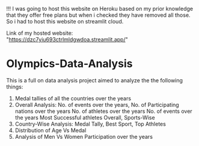 !!! I was going to host this website on Heroku based on my prior knowledge that they offer free plans but when i checked they have removed all those. So i had to host this website on streamlit cloud.

Link of my hosted website: "https://dzc7yiu693ctrlmldgwdoa.streamlit.app/"

# Olympics-Data-Analysis
This is a full on data analysis project aimed to analyze the the following things:
1. Medal tallies of all the countries over the years
2. Overall Analysis:
   No. of events over the years,
   No. of Participating nations over the years
   No. of athletes over the years
   No. of events over the years
   Most Successful athletes Overall, Sports-Wise
4. Country-Wise Analysis: Medal Tally, Best Sport, Top Athletes
5. Distribution of Age Vs Medal
6. Analysis of Men Vs Women Participation over the years 
